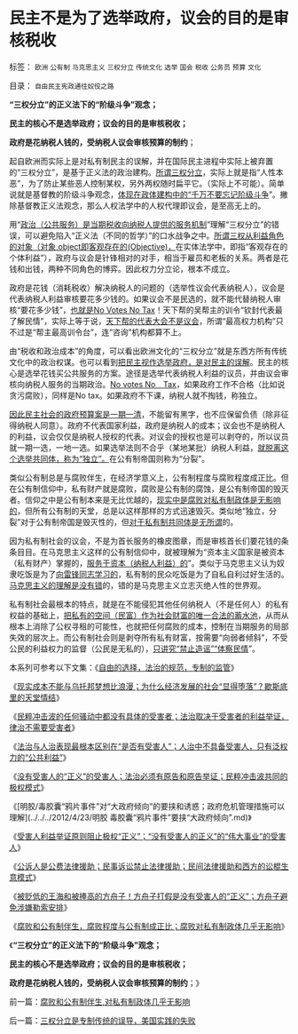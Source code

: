 # 民主不是为了选举政府，议会的目的是审核税收

标签： `欧洲` `公有制` `马克思主义` `三权分立` `传统文化` `选举` `国会` `税收` `公务员` `预算` `文化` 

目录： `自由民主宪政通往奴役之路`

**“三权分立”的正义法下的“阶级斗争”观念；**

**民主的核心不是选举政府；议会的目的是审核税收；**

**政府是花纳税人钱的，受纳税人议会审核预算的制约**；

起自欧洲而实际上是对私有制民主的误解，并在国际民主进程中实际上被弃置的“三权分立”，是基于正义法的政治建构。[所谓三权分立](../../../2010/9/27/罗马元老院的缺陷；三权分立不民主；现代国会；.md)，实际上就是指“人性本恶”，为了防止某些恶人控制某权，另外两权随时扁平它。（实际上不可能）。简单说就是基督教的阶级斗争观念，[体现在政体建构中的“千万不要忘记阶级斗争](../../../2012/1/30/西方为什么不能反思“好人阶级”和“坏人阶级”的战争哲学？.md)”。撇除基督教正义法观念，那么人权法学中的人权代理即议会，是至高无上的。

用“[政治（公共服务）是当期税收向纳税人提供的服务机制](../../../2009/12/6/公务员，即公共服务从业员.md)”理解“三权分立”的错误，可以避免陷入“正义法（不同的哲学）”的口水战争之中。[所谓三权从利益角色的对象（对象,object即客观存在的(Objective)，](../../../2009/5/22/“实”未必为实证，认识对象角色的主谓宾.md)在实体法学中，即指“客观存在的个体利益”），政府与议会是针锋相对的对手，相当于雇员和老板的关系。两者是花钱和出钱，两种不同角色的博弈。因此权力分立论，根本不成立。

政府是花钱（消耗税收）解决纳税人的问题的（选举性议会代表纳税人），议会是代表纳税人利益审核要花多少钱的。如果议会不是民选的，就不能代替纳税人审核“要花多少钱”，[也就是No
Votes No Tax](../../../2011/10/18/No&nbsp;Private&nbsp;No&nbsp;tax！美国茶党和中国乌有之乡.md)！天下帮的吴帮主的训令“钦封代表最了解民情”，实际上等于说，[天下帮的代表大会不是议会](../../../2009/3/16/欣赏两会代表们的之无私代议.md)，所谓“最高权力机构”只不过是“帮主最高训令台”，连“咨询”机构都算不上。

由“税收和政治成本”的角度，可以看出欧洲文化的“三权分立”就是东西方所有传统文化中的政治权谋。也可以看到[把民主视作选举政府，是对民主的误解](../../../2012/4/15/“选举就是民主，民主总比专制好”的愚昧信仰.md)。民主的核心是选举花钱买公共服务的方案。途径是选举代表纳税人利益的议员，并由议会审核向纳税人服务的当期政治。[No
votes No　Tax](../../../2011/10/15/No&nbsp;Private&nbsp;No&nbsp;Fair!&nbsp;没有私有制就没有公平！.md)，如果政府工作不合格（比如说贪污腐败），同样是No
tax。如果政府不下课，纳税人就不掏钱，称独立。

[因此民主社会的政府预算案是一期一清](../../../2011/8/25/税收总额限制和税负归宿.md)，不能留有黑字，也不应保留负债（除非征得纳税人同意）。政府不代表国家利益，政府是纳税人的成本；议会也不是纳税人的利益，议会仅仅是纳税人授权的代表。对议会的授权也是可以剥夺的，所以议员就一期一选，一地一选。如果选举法则不合乎（某地某批）纳税人利益，[就脱离这个选举共同体，称为“独立”。](../../../2012/3/3/美国电影《爱国者》中的革命，改良，独立的法学概念.md)在公有制帝国则称为“分裂”。

类似公有制总是与腐败伴生，在经济学意义上，公有制程度与腐败程度成正比。但在公有制信仰中，私有财产就是腐败，腐败是公有制的腐蚀，是公有制帝国的毁灭者。信仰之中是公有制本来是无比优越的，[现实中是腐败对私有制政体是无影响的](../../../2011/8/16/警惕传媒的“道德问罪”的良心生意经.md)，但所有公有制的天堂，总是以这样那样的方式迅速毁灭。类似地“独立，分裂”对于公有制帝国是毁灭性的，但[对于私有制共同体是无所谓](../../../2009/7/13/民主自治社区可大大增进维族对中国社会的向心力.md)的。

因为私有制社会的议会，不是为首长服务的橡皮图章，而是审核首长们要花钱的条条目目。在马克思主义这样的公有制信仰中，就被理解为“资本主义国家是被资本（私有财产）掌握的，[服务于资本（纳税人利益）的](../../../2012/2/18/金元政治是对剥削阶级的革命.md)”。类似于马克思主义认为奴隶吃饭是为了[向雷锋同志学习的](../../../2010/1/17/春秋笔法“为了大众的利益”.md)，私有制的民众吃饭是为了自私自利过好生活的。[马克思主义的理解是没有错](../../../2010/10/31/奴隶制比自由社会更有生产效率.md)的，错的是马克思主义立志灭绝人性的世界观。

私有制社会最根本的特点，就是在不能侵犯其他任何纳税人（不是任何人）的私有权益的基础上，[把私有的空间（民富）作为社会财富的唯一合法的蓄水池](../../../2012/3/4/美国到底比中国强大多少倍？.md)，从而从根本上消除了公权寻租的可能性，也就把任何腐败的成本，控制在当期服务的局部失效的层次上。而公有制社会则是剥夺所有私有财富，按需要“向弱者倾斜”，不受公民的利益权力的监督（公民是无私的），[只讲究“禁止造谣”“体察民情](../../../2010/11/30/为什么处罚造谣将制造恐慌？.md)”。

本系列可参考以下文集：《[自由的选择，法治的规范，专制的监管](../../../2011/7/16/自由的选择，法治的规范，专制的监管.md)》

《[现实成本不能与乌托邦梦想比浪漫；为什么经济发展的社会“显得堕落”？歇斯底里的天堂情结](../../../2012/4/19/民粹冲击波中歇斯底里的天堂情结.md)》

《[民粹冲击波的任何骚动中都没有具体的受害者；法治取决于受害者的利益举证，律治不需要受害者](../../../2012/4/20/食品安全竭斯底里的民粹和文革.md)》

《[法治与人治表现最根本区别在“是否有受害人”；人治中不具备受害人，只有泛权力的“公共利益”](../../../2012/4/20/法治与人治根本区别在“是否有受害人”.md)》

《[没有受害人的“正义”的受害人；法治必须有原告和原告举证；民粹冲击波共同的极权模式](../../../2012/4/20/没有受害人的“正义”的受害人.md)》

《[明胶/毒胶囊“鸦片事件”对“大政府倾向”的要挟和诱惑；政府危机管理措施可以理解](../../../2012/4/23/明胶 毒胶囊“鸦片事件”要挟“大政府倾向”.md)》

《[受害人利益举证原则阻止极权“正义”；“没有受害人的正义”的“伟大事业”的受害人](../../../2012/4/25/“受害者举证”排除斯大林正义.md)》

《[公诉人是公费法律援助；民事诉讼禁止法律援助；民间法律援助和西方的讼棍生意模式](../../../2012/4/25/法律援助和法治中的讼棍现象.md)》

《[被贬低的王海和被捧高的方舟子！方舟子打假是没有受害人的“正义”；方舟子避免涉嫌勒索安排](../../../2012/4/25/没有受害人的方舟子打假的受害人.md)》

《[腐败和公有制伴生，腐败程度与公有制成正比；腐败对私有制政体几乎无影响](../../../2012/4/26/腐败和公有制伴生,对私有制政体几乎无影响.md)》

《**“三权分立”的正义法下的“阶级斗争”观念；**

**民主的核心不是选举政府；议会的目的是审核税收；**

**政府是花纳税人钱的，受纳税人议会审核预算的制约**；》

前一篇：[腐败和公有制伴生,对私有制政体几乎无影响](../../../2012/4/26/腐败和公有制伴生,对私有制政体几乎无影响.md)

后一篇：[三权分立是专制传统的误导，美国实践的失败](../../../2012/4/26/三权分立是专制传统的误导，美国实践的失败.md)